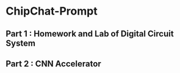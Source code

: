 # ChipChat-Prompt

## Part 1 : Homework and Lab of Digital Circuit System

## Part 2 : CNN Accelerator